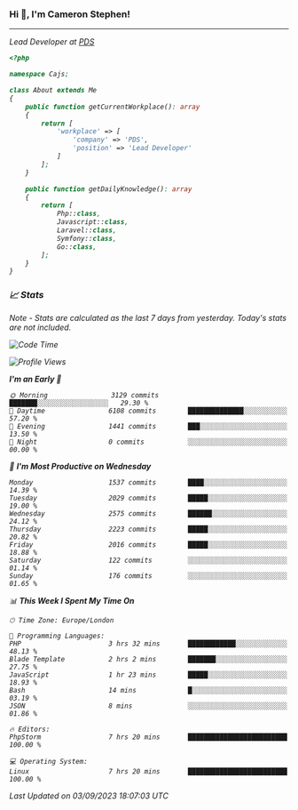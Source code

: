 ### Hi 👋, I'm Cameron Stephen!
<hr>
<p><em>Lead Developer at <a href="https://prindatasolutions.co.uk">PDS</a></p>


```php
<?php

namespace Cajs;

class About extends Me
{
    public function getCurrentWorkplace(): array
    {
        return [
            'workplace' => [
                'company' => 'PDS',
                'position' => 'Lead Developer'
            ]
        ];
    }

    public function getDailyKnowledge(): array
    {
        return [
            Php::class,
            Javascript::class,
            Laravel::class,
            Symfony::class,
            Go::class,
        ];
    }
}
```

### 📈 Stats
<p><em>Note - Stats are calculated as the last 7 days from yesterday. Today's stats are not included.</em></p>


<!--START_SECTION:waka-->
![Code Time](http://img.shields.io/badge/Code%20Time-3%2C513%20hrs%2026%20mins-blue)

![Profile Views](http://img.shields.io/badge/Profile%20Views-1-blue)

**I'm an Early 🐤** 

```text
🌞 Morning                3129 commits        ███████░░░░░░░░░░░░░░░░░░   29.30 % 
🌆 Daytime                6108 commits        ██████████████░░░░░░░░░░░   57.20 % 
🌃 Evening                1441 commits        ███░░░░░░░░░░░░░░░░░░░░░░   13.50 % 
🌙 Night                  0 commits           ░░░░░░░░░░░░░░░░░░░░░░░░░   00.00 % 
```
📅 **I'm Most Productive on Wednesday** 

```text
Monday                   1537 commits        ████░░░░░░░░░░░░░░░░░░░░░   14.39 % 
Tuesday                  2029 commits        █████░░░░░░░░░░░░░░░░░░░░   19.00 % 
Wednesday                2575 commits        ██████░░░░░░░░░░░░░░░░░░░   24.12 % 
Thursday                 2223 commits        █████░░░░░░░░░░░░░░░░░░░░   20.82 % 
Friday                   2016 commits        █████░░░░░░░░░░░░░░░░░░░░   18.88 % 
Saturday                 122 commits         ░░░░░░░░░░░░░░░░░░░░░░░░░   01.14 % 
Sunday                   176 commits         ░░░░░░░░░░░░░░░░░░░░░░░░░   01.65 % 
```


📊 **This Week I Spent My Time On** 

```text
🕑︎ Time Zone: Europe/London

💬 Programming Languages: 
PHP                      3 hrs 32 mins       ████████████░░░░░░░░░░░░░   48.13 % 
Blade Template           2 hrs 2 mins        ███████░░░░░░░░░░░░░░░░░░   27.75 % 
JavaScript               1 hr 23 mins        █████░░░░░░░░░░░░░░░░░░░░   18.93 % 
Bash                     14 mins             █░░░░░░░░░░░░░░░░░░░░░░░░   03.19 % 
JSON                     8 mins              ░░░░░░░░░░░░░░░░░░░░░░░░░   01.86 % 

🔥 Editors: 
PhpStorm                 7 hrs 20 mins       █████████████████████████   100.00 % 

💻 Operating System: 
Linux                    7 hrs 20 mins       █████████████████████████   100.00 % 
```


 Last Updated on 03/09/2023 18:07:03 UTC
<!--END_SECTION:waka-->
